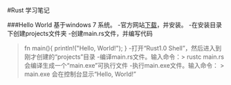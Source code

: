 #Rust 学习笔记

###Hello World
基于windows 7 系统。
-官方网站[下载](http://www.rust-lang.org/install.html)，并安装。
-在安装目录下创建projects文件夹
-创建main.rs文件，并编写代码
> fn main(){
    println!("Hello, World!");
}
-打开“Rust1.0 Shell”，然后进入到刚才创建的“projects”目录
-编译main.rs文件。输入命令：> rustc main.rs  会编译生成一个“main.exe”可执行文件
-执行main.exe文件。输入命令： > main.exe  会在控制台显示“Hello, World!”
